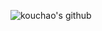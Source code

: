 <!-- > ~目前已离职，随时到岗，欢迎邮件联系。~ 在职不考虑。

## 邮箱
admin@jskou.com

## 介绍
工作经验：4年

学历：本科

求职意向：web前端

主要技术栈：vue

地点：上海 -->

![kouchao's github](https://github-readme-stats.vercel.app/api?username=kouchao&show_icons=true&title_color=FF4C3B&icon_color=FFD034&text_color=333333&bg_color=ffffff)
